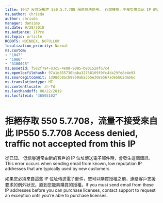 ```yaml
---
title: 1047 反垃圾郵件 550 5.7.708 服務無法使用。 存取被拒，不接受來自此 IP 的流量
ms.author: chrisda
author: chrisda
manager: dansimp
ms.date: 9/28/2018
ms.audience: ITPro
ms.topic: article
ROBOTS: NOINDEX, NOFOLLOW
localization_priority: Normal
ms.custom:
- "1047"
- "1986"
- "3100025"
ms.assetid: f502f794-03c5-4e08-9095-b801528f67c4
ms.openlocfilehash: 97a1e855730baba32768109f0fc4da29fe8e4e93
ms.sourcegitcommit: 1d98db8acb9959aba3b5e308a567ade6b62da56c
ms.translationtype: MT
ms.contentlocale: zh-TW
ms.lasthandoff: 08/22/2019
ms.locfileid: "36505102"
---
```

# <a name="550-57708-access-denied-traffic-not-accepted-from-this-ip"></a><span data-ttu-id="fa178-103">拒絕存取 550 5.7.708，流量不接受來自此 IP</span><span class="sxs-lookup"><span data-stu-id="fa178-103">550 5.7.708 Access denied, traffic not accepted from this IP</span></span>

<span data-ttu-id="fa178-104">從已知、 低信譽通常由新的客戶的 IP 位址傳送電子郵件時，會發生這個錯誤。</span><span class="sxs-lookup"><span data-stu-id="fa178-104">This error occurs when sending email from known, low reputation IP addresses that are typically used by new customers.</span></span>

<span data-ttu-id="fa178-105">如果您必須來自這些 IP 位址傳送電子郵件，您可以購買授權之前，連絡客戶支援要求的例外狀況，直到您能夠購買的授權。</span><span class="sxs-lookup"><span data-stu-id="fa178-105">If you must send email from these IP addresses before you can purchase licenses, contact support to request an exception until you're able to purchase licenses.</span></span>
